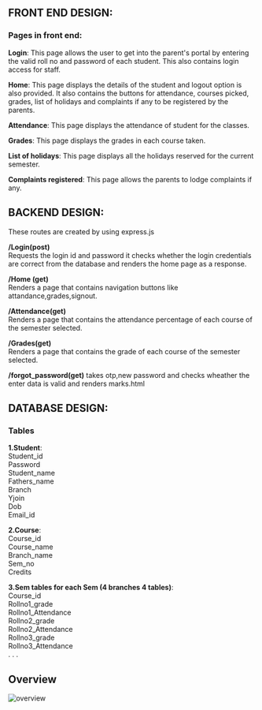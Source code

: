 
## FRONT END DESIGN: 

### Pages in front end: 

**Login**: This page allows the user to get into the parent's portal by entering the valid roll no and password of each student. This also contains login access for staff. 
  
**Home**: This page displays the details of the student and logout option is also provided. It also contains the buttons for attendance, courses picked, grades, list of holidays and complaints if any to be registered by the parents. 

**Attendance**: This page displays the attendance of student for the classes. 
 
**Grades**: This page displays the grades in each course taken. 

**List of holidays**: This page displays all the holidays reserved for the current semester. 

**Complaints registered**: This page allows the parents to lodge complaints if any. 


## BACKEND DESIGN:

These routes are created by using express.js 

**/Login(post)**    
Requests the login id and password it checks whether the login credentials are correct from the database and renders the home page as a response. 

**/Home (get)**     
Renders a page that contains navigation buttons like attandance,grades,signout. 

**/Attendance(get)**    
Renders a page that contains the attendance  percentage of each course of the semester selected. 

**/Grades(get)**    
Renders a page that contains the grade of each course of the semester selected. 

**/forgot_password(get)**
takes otp,new password and checks wheather the enter data is valid and renders marks.html 


## DATABASE DESIGN: 

### Tables

**1.Student**:   
Student_id  
Password                      
Student_name  
Fathers_name  
Branch   
Yjoin  
Dob  
Email_id

 
**2.Course**:   
Course_id  
Course_name  
Branch_name  
Sem_no  
Credits  


**3.Sem tables for each Sem (4  branches 4 tables)**:    
Course_id                                                                                                             
Rollno1_grade                      
Rollno1_Attendance                 
Rollno2_grade                 
Rollno2_Attendance                    
Rollno3_grade              
Rollno3_Attendance                    
.
.
.

## Overview

![overview](https://user-images.githubusercontent.com/89983494/139715216-e3979857-21e4-4dcd-a2f7-6c0fb456a035.jpg)
